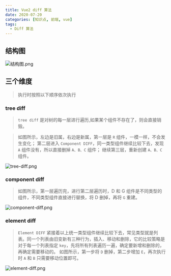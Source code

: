 ```yaml
---
title: Vue2 diff 算法
date: 2020-07-20
categories: [知识点, 前端, vue]
tags:
  - Diff 算法
---
```


## 结构图

![结构图.png](https://cdn.nlark.com/yuque/0/2020/png/732231/1608703926503-0a8b70ad-ee2b-4b15-9f24-cb3008e56d1e.png#align=left&display=inline&height=699&margin=%5Bobject%20Object%5D&name=%E7%BB%93%E6%9E%84%E5%9B%BE.png&originHeight=699&originWidth=1424&size=257532&status=done&style=none&width=1424)

## 三个维度

> 执行时按照以下顺序依次执行

### tree diff

> `tree diff` 是对树的每一层进行遍历,如果某个组件不存在了，则会直接销毁。

> 如图所示，左边是旧属，右边是新属，第一层是 `R` 组件，一模一样，不会发生变化；
> 第二层进入 `Component DIFF`，同一类型组件继续比较下去，发现 `A` 组件没有，所以直接删掉 `A、B、C` 组件；
> 继续第三层，重新创建 `A、B、C` 组件。

![tree-diff.png](https://cdn.nlark.com/yuque/0/2020/png/732231/1608703948400-4b9d5cfa-ddf5-404f-83f0-7de2c979afd2.png#align=left&display=inline&height=317&margin=%5Bobject%20Object%5D&name=tree-diff.png&originHeight=317&originWidth=533&size=61410&status=done&style=none&width=533)

### component diff

> 如图所示，第一层遍历完，进行第二层遍历时，D 和 G 组件是不同类型的组件，不同类型组件直接进行替换，将 D 删掉，再将 `G` 重建。

![component-diff.png](https://cdn.nlark.com/yuque/0/2020/png/732231/1608703964946-362729fd-486b-461b-8210-c191053da87c.png#align=left&display=inline&height=244&margin=%5Bobject%20Object%5D&name=component-diff.png&originHeight=244&originWidth=566&size=81300&status=done&style=none&width=566)

### element diff

> `Element DIFF` 紧接着以上统一类型组件继续比较下去，常见类型就是列表。同一个列表由旧变新有三种行为，插入、移动和删除，它的比较策略是对于每一个列表指定 `key`，先将所有列表遍历一遍，确定要新增和删除的，再确定需要移动的。
> 如图所示，第一步将 `D` 删掉，第二步增加 `E`，再次执行时 `A` 和 `B` 只需要移动位置即可。

![element-diff.png](https://cdn.nlark.com/yuque/0/2020/png/732231/1608703980058-5f99c653-2a0a-46c4-9bb5-f1af80d45afe.png#align=left&display=inline&height=331&margin=%5Bobject%20Object%5D&name=element-diff.png&originHeight=331&originWidth=523&size=81565&status=done&style=none&width=523)
